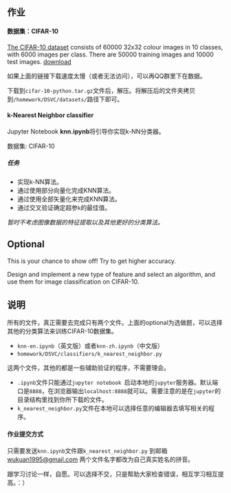 ## 作业

#### 数据集：CIFAR-10

[The CIFAR-10 dataset](http://www.cs.toronto.edu/~kriz/cifar.html) consists of 60000 32x32 colour images in 10 classes, with 6000 images per class. There are 50000 training images and 10000 test images. 
[download](http://www.cs.toronto.edu/~kriz/cifar-10-python.tar.gz)

如果上面的链接下载速度太慢（或者无法访问），可以再QQ群里下在数据。

下载到`cifar-10-python.tar.gz`文件后，解压。将解压后的文件夹拷贝到`/homework/DSVC/datasets/`路径下即可。

#### k-Nearest Neighbor classifier

Jupyter Notebook **knn.ipynb**将引导你实现k-NN分类器。

数据集: CIFAR-10

##### 任务

- 实现k-NN算法。
- 通过使用部分向量化完成KNN算法。
- 通过使用全部矢量化来完成KNN算法。
- 通过交叉验证确定超参`k`的最佳值。

*暂时不考虑图像数据的特征提取以及其他更好的分类算法。*

## Optional 
This is your chance to show off! Try to get higher accuracy.

Design and implement a new type of feature and select an algorithm, and use them for image classification on CIFAR-10. 

## 说明

所有的文件，真正需要去完成只有两个文件。上面的optional为选做题，可以选择其他的分类算法来训练CIFAR-10数据集。

-  `knn-en.ipynb`（英文版）或者`knn-zh.ipynb`（中文版）
- `homework/DSVC/classifiers/k_nearest_neighbor.py`

这两个文件，其他的都是一些辅助验证的程序，不需要理会。

- `.ipynb`文件只能通过`jupyter notebook `启动本地的`jupyter`服务器。默认端口是`8888`，在浏览器输出`localhost:8888`就可以。需要注意的是在`jupyter`的目录结构里找到你所下载的文件。
- `k_nearest_neighbor.py`文件在本地可以选择任意的编辑器去填写相关的程序。

#### 作业提交方式

只需要发送`knn.ipynb`文件跟`k_nearest_neighbor.py` 到邮箱 [wukuan1995@gmail.com](mailto:wukuan1995@gmail.com) 两个文件名字都改为自己真实姓名的拼音。

跟学习讨论一样，自愿。可以选择不交，只是帮助大家检查错误，相互学习相互提高。：）

